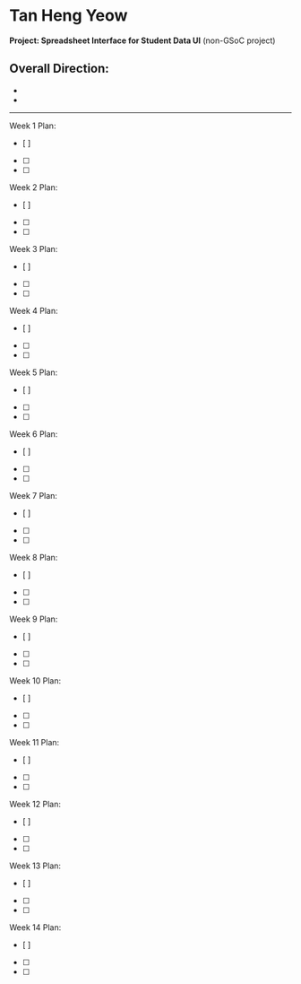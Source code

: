 # Tan Heng Yeow

**Project: Spreadsheet Interface for Student Data UI** (non-GSoC project)

Overall Direction:
- 
- 
- 

---

Week 1 Plan:
- [ ] 
- [ ] 
- [ ] 

Week 2 Plan:
- [ ] 
- [ ] 
- [ ] 

Week 3 Plan:
- [ ] 
- [ ] 
- [ ] 

Week 4 Plan:
- [ ] 
- [ ] 
- [ ] 

Week 5 Plan:
- [ ] 
- [ ] 
- [ ] 

Week 6 Plan:
- [ ] 
- [ ] 
- [ ] 

Week 7 Plan:
- [ ] 
- [ ] 
- [ ] 

Week 8 Plan:
- [ ] 
- [ ] 
- [ ] 

Week 9 Plan:
- [ ] 
- [ ] 
- [ ] 

Week 10 Plan:
- [ ] 
- [ ] 
- [ ] 

Week 11 Plan:
- [ ] 
- [ ] 
- [ ] 

Week 12 Plan:
- [ ] 
- [ ] 
- [ ] 

Week 13 Plan:
- [ ] 
- [ ] 
- [ ] 

Week 14 Plan:
- [ ] 
- [ ] 
- [ ] 
